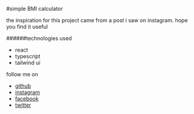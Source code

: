 #simple BMI calculator

the inspiration for this project came from a post i saw on instagram. hope you find it useful

######technologies used
- react
- typescript
- tailwind ui


follow me on 
- [github](www.github.com/wisdomose)
- [instagram](www.instagram/dev_wisdom_ose)
- [facebook](www.facebook.com/wisdom.iyoriobhe.7)
- [twitter](www.twitter.com/Osenemendia?s=09)